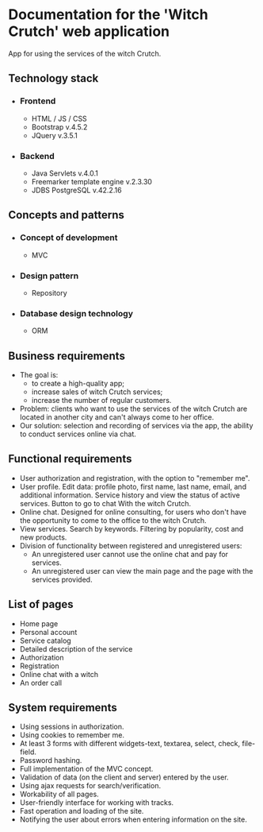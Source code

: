 # Documentation for the 'Witch Crutch' web application
App for using the services of the witch Crutch.

## Technology stack
- ### Frontend 
  - HTML / JS / CSS
  - Bootstrap v.4.5.2
  - JQuery v.3.5.1
  
- ### Backend
  - Java Servlets v.4.0.1 
  - Freemarker template engine v.2.3.30
  - JDBS PostgreSQL v.42.2.16
 
## Сoncepts and patterns
- ### Concept of development
  - MVC
- ### Design pattern
  - Repository
- ### Database design technology
  - ORM
  
## Business requirements
- The goal is: 
   - to create a high-quality app;
   - increase sales of witch Crutch services;
   - increase the number of regular customers.
- Problem: clients who want to use the services of the witch Crutch are located in another city and can't always come to her office.
- Our solution: selection and recording of services via the app, the ability to conduct services online via chat.

## Functional requirements
- User authorization and registration, with the option to "remember me".
- User profile. Edit data: profile photo, first name, last name, email, and additional information.
Service history and view the status of active services. Button to go to chat With the witch Crutch.
- Online chat. Designed for online consulting, for users who don't have the opportunity 
to come to the office to the witch Crutch.
- View services. Search by keywords. Filtering by popularity, cost and new products.
- Division of functionality between registered and unregistered users:
    - An unregistered user cannot use the online chat and pay for services.
    - An unregistered user can view the main page and the page with the services provided.
    
## List of pages
- Home page
- Personal account
- Service catalog
- Detailed description of the service
- Authorization
- Registration
- Online chat with a witch
- An order call
     
## System requirements
 - Using sessions in authorization.
 - Using cookies to remember me.
 - At least 3 forms with different widgets-text, textarea, select, check, file-field.
 - Password hashing.
 - Full implementation of the MVC concept.
 - Validation of data (on the client and server) entered by the user.
 - Using ajax requests for search/verification.
 - Workability of all pages.
 - User-friendly interface for working with tracks.
 - Fast operation and loading of the site.
 - Notifying the user about errors when entering information on the site.
